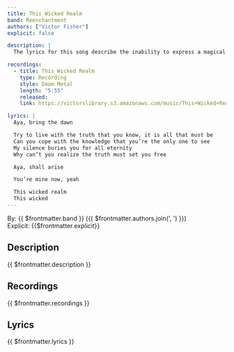 ```yaml
---
title: This Wicked Realm
band: Reenchantment
authors: ["Victor Fisher"]
explicit: false

description: |
  The lyrics for this song describe the inability to express a magical experience to other people. And the music was able to beautifully capture my interest in both doom metal and atmospheric rock.

recordings:
  - title: This Wicked Realm
    type: Recording
    style: Doom Metal
    length: "5:55"
    released: 
    link: https://victorslibrary.s3.amazonaws.com/music/This+Wicked+Realm/This+Wicked+Realm.mp3

lyrics: |
  Aya, bring the dawn

  Try to live with the truth that you know, it is all that must be
  Can you cope with the knowledge that you’re the only one to see
  My silence buries you for all eternity
  Why can’t you realize the truth must set you free

  Aya, shall arise

  You’re mine now, yeah

  This wicked realm
  This wicked
---
```


By: {{ $frontmatter.band }} ({{ $frontmatter.authors.join(', ') }})  
Explicit: {{$frontmatter.explicit}}

## Description

<vue-markdown>{{ $frontmatter.description }}</vue-markdown>

## Recordings

{{ $frontmatter.recordings }}

## Lyrics

<vue-markdown>{{ $frontmatter.lyrics }}</vue-markdown>
